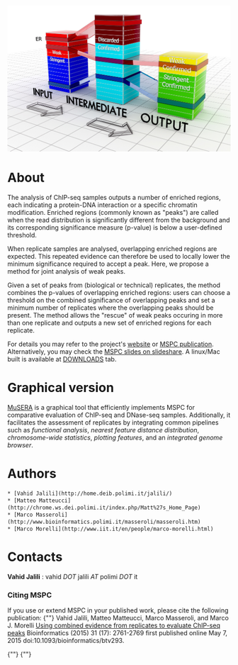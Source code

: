 ![](Home_mspc.jpg)

# About

The analysis of ChIP-seq samples outputs a number of enriched regions, each indicating a protein-DNA interaction or a specific chromatin modification. Enriched regions (commonly known as "peaks") are called when the read distribution is significantly different from the background and its corresponding significance measure (p-value) is below a user-defined threshold.

When replicate samples are analysed, overlapping enriched regions are expected. This repeated evidence can therefore be used to locally lower the minimum significance required to accept a peak. Here, we propose a method for joint analysis of weak peaks.

Given a set of peaks from (biological or technical) replicates, the method combines the p-values of overlapping enriched regions: users can choose a threshold on the combined significance of overlapping peaks and set a minimum number of replicates where the overlapping peaks should be present. The method allows the "rescue" of weak peaks occuring in more than one replicate and outputs a new set of enriched regions for each replicate. 

For details you may refer to the project's [website](http://www.bioinformatics.deib.polimi.it/genomic_computing/MSPC/index.html) or [MSPC publication](http://bioinformatics.oxfordjournals.org/content/31/17/2761).
Alternatively, you may check the [MSPC slides on slideshare](http://www.slideshare.net/jalilivahid/mspc-50694133).
A linux/Mac built is available at [DOWNLOADS](https://mspc.codeplex.com/releases/view/611735) tab.


# Graphical version
[MuSERA](Musera.codeplex.com) is a graphical tool that efficiently implements MSPC for comparative evaluation of ChIP-seq and DNase-seq samples. Additionally, it facilitates the assessment of replicates by integrating common pipelines such as _functional analysis_, _nearest feature distance distribution_, _chromosome-wide statistics_, _plotting features_, and an _integrated genome browser_.


# Authors

	* [Vahid Jalili](http://home.deib.polimi.it/jalili/)
	* [Matteo Matteucci](http://chrome.ws.dei.polimi.it/index.php/Matt%27s_Home_Page)
	* [Marco Masseroli](http://www.bioinformatics.polimi.it/masseroli/masseroli.htm)
	* [Marco Morelli](http://www.iit.it/en/people/marco-morelli.html) 


# Contacts

**Vahid Jalili** : vahid _DOT_ jalili _AT_ polimi _DOT_ it


### Citing MSPC
If you use or extend MSPC in your published work, please cite the following publication:
{""}
Vahid Jalili, Matteo Matteucci, Marco Masseroli, and Marco J. Morelli 
[Using combined evidence from replicates to evaluate ChIP-seq peaks](http://bioinformatics.oxfordjournals.org/content/31/17/2761) 
Bioinformatics (2015) 31 (17): 2761-2769 first published online May 7, 2015 doi:10.1093/bioinformatics/btv293.

{""}
{""}